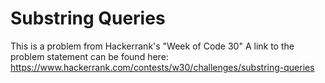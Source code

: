 # Substring Queries

This is a problem from Hackerrank's "Week of Code 30"
A link to the problem statement can be found here:
https://www.hackerrank.com/contests/w30/challenges/substring-queries



